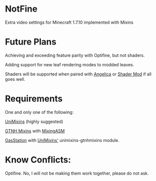 # NotFine

Extra video settings for Minecraft 1.7.10 implemented with Mixins

# Future Plans

Achieving and exceeding feature parity with Optifine, but not shaders.

Adding support for new leaf rendering modes to modded leaves.

Shaders will be supported when paired with [Angelica](https://github.com/GTNewHorizons/Angelica) or [Shader Mod](https://github.com/basdxz/ShadersMod/) if all goes well.

# Requirements

One and only one of the following:

[UniMixins](https://github.com/LegacyModdingMC/UniMixins) (highly suggested)

[GTNH Mixins](https://github.com/GTNewHorizons/GTNHMixins) with [MixingASM](https://github.com/makamys/Mixingasm)

[GasStation](https://github.com/FalsePattern/GasStation) with [UniMixins'](https://github.com/makamys/Mixingasm) unimixins-gtnhmixins module.

# Know Conflicts:

Optifine. No, I will not be making them work together, please do not ask.
